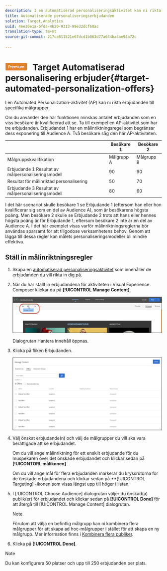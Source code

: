 ```yaml
---
description: I en automatiserad personaliseringsaktivitet kan ni rikta erbjudanden till specifika målgrupper.
title: Automatiserade personaliseringserbjudanden
solution: Target,Analytics
uuid: 4ee30e1a-bfda-4b20-9313-99e32dcf60ac
translation-type: tm+mt
source-git-commit: 217ca811521e67dcd1b063d77a644ba3ae94a72c

---
```



# ![PREMIUM](/help/assets/premium.png) Target Automatiserad personalisering erbjuder{#target-automated-personalization-offers}

I en Automated Personalization-aktivitet (AP) kan ni rikta erbjudanden till specifika målgrupper.

Om du använder den här funktionen minskas antalet erbjudanden som en viss besökare är kvalificerad att se. Ta till exempel en AP-aktivitet som har tre erbjudanden. Erbjudandet 1 har en målinriktningsregel som begränsar dess exponering till Audience A. Två besökare såg den här AP-aktiviteten.

|  | Besökare 1 | Besökare 2 |
|--- |--- |--- |
| Målgruppskvalifikation | Målgrupp A | Målgrupp B |
| Erbjudande 1 Resultat av målpersonaliseringsmodell | 90 | 90 |
| Resultat för målinriktad personalisering | 50 | 70 |
| Erbjudande 3 Resultat av målpersonaliseringsmodell | 80 | 60 |

I det här scenariot skulle besökare 1 se Erbjudande 1 (eftersom han eller hon kvalificerar sig som en del av Audience A), som är besökarens högsta poäng. Men besökare 2 skulle se Erbjudande 2 trots att hans eller hennes högsta poäng är för Erbjudande 1, eftersom besökare 2 inte är en del av Audience A. I det här exemplet visas varför målinriktningsreglerna bör användas sparsamt för att tillgodose verksamhetens behov. Genom att lägga till dessa regler kan målets personaliseringsmodeller bli mindre effektiva.

## Ställ in målinriktningsregler

1. Skapa en [automatiserad personaliseringsaktivitet](/help/c-activities/t-automated-personalization/create-ap-activity.md) som innehåller de erbjudanden du vill rikta in dig på.
1. När du har ställt in erbjudandena för aktiviteten i Visual Experience Composer klickar du på **[!UICONTROL Manage Content]**.

   ![Hantera innehåll](/help/c-activities/t-automated-personalization/assets/manage-content.png)

   Dialogrutan Hantera innehåll öppnas.

1. Klicka på fliken Erbjudanden.

   ![Sidan Erbjudanden](/help/c-activities/t-automated-personalization/assets/manage-content-offers.png)

1. Välj önskat erbjudande(n) och välj de målgrupper du vill ska vara berättigade att se erbjudandet.

   Om du vill ange målinriktning för ett enskilt erbjudande för du muspekaren över det önskade erbjudandet och klickar sedan på **[!UICONTORL målikonen]** .

   Om du vill ange mål för flera erbjudanden markerar du kryssrutorna för de önskade erbjudandena och klickar sedan på **[!UICONTROL Targeting] -ikonen som visas längst upp till höger i listan.

1. I [!UICONTROL Choose Audience] dialogrutan väljer du önskad(a) publik(er) för erbjudandet och klickar sedan på **[!UICONTROL Done]** för att återgå till [!UICONTROL Manage Content] dialogrutan.

   >[!NOTE]
   >
   >Förutom att välja en befintlig målgrupp kan ni kombinera flera målgrupper för att skapa ad hoc-målgrupper i stället för att skapa en ny målgrupp. Mer information finns i [Kombinera flera publiker](../../c-target/combining-multiple-audiences.md#concept_A7386F1EA4394BD2AB72399C225981E5).

1. Klicka på **[!UICONTROL Done]**.

>[!NOTE]
>
>Du kan konfigurera 50 platser och upp till 250 erbjudanden per plats.
